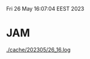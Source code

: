 Fri 26 May 16:07:04 EEST 2023
# JAM
<a href='./cache/202305/26_16.log'>./cache/202305/26_16.log</a>

